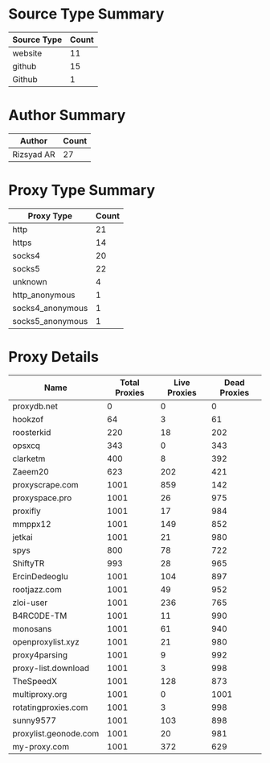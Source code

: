 # Source Type Summary

| Source Type | Count |
|-------------|-------|
| website | 11 |
| github | 15 |
| Github | 1 |


# Author Summary

| Author | Count |
|--------|-------|
| Rizsyad AR | 27 |


# Proxy Type Summary

| Proxy Type | Count |
|------------|-------|
| http | 21 |
| https | 14 |
| socks4 | 20 |
| socks5 | 22 |
| unknown | 4 |
| http_anonymous | 1 |
| socks4_anonymous | 1 |
| socks5_anonymous | 1 |


# Proxy Details

| Name | Total Proxies | Live Proxies | Dead Proxies |
|------|---------------|--------------|---------------|
| proxydb.net | 0 | 0 | 0 |
| hookzof | 64 | 3 | 61 |
| roosterkid | 220 | 18 | 202 |
| opsxcq | 343 | 0 | 343 |
| clarketm | 400 | 8 | 392 |
| Zaeem20 | 623 | 202 | 421 |
| proxyscrape.com | 1001 | 859 | 142 |
| proxyspace.pro | 1001 | 26 | 975 |
| proxifly | 1001 | 17 | 984 |
| mmppx12 | 1001 | 149 | 852 |
| jetkai | 1001 | 21 | 980 |
| spys | 800 | 78 | 722 |
| ShiftyTR | 993 | 28 | 965 |
| ErcinDedeoglu | 1001 | 104 | 897 |
| rootjazz.com | 1001 | 49 | 952 |
| zloi-user | 1001 | 236 | 765 |
| B4RC0DE-TM | 1001 | 11 | 990 |
| monosans | 1001 | 61 | 940 |
| openproxylist.xyz | 1001 | 21 | 980 |
| proxy4parsing | 1001 | 9 | 992 |
| proxy-list.download | 1001 | 3 | 998 |
| TheSpeedX | 1001 | 128 | 873 |
| multiproxy.org | 1001 | 0 | 1001 |
| rotatingproxies.com | 1001 | 3 | 998 |
| sunny9577 | 1001 | 103 | 898 |
| proxylist.geonode.com | 1001 | 20 | 981 |
| my-proxy.com | 1001 | 372 | 629 |
